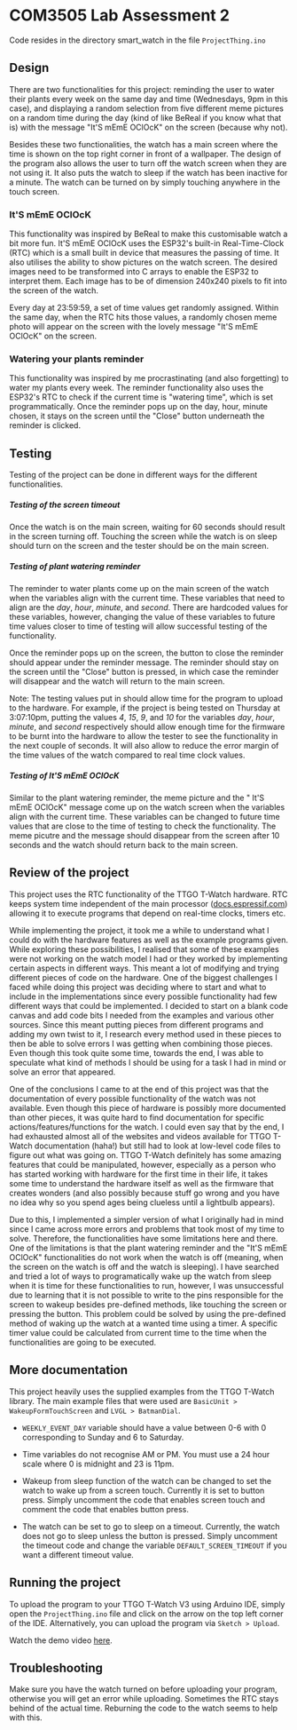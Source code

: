 
# COM3505 Lab Assessment 2

Code resides in the directory smart_watch in the file `ProjectThing.ino`

## Design
There are two functionalities for this project: reminding the user to water their plants every week on the same day and time (Wednesdays, 9pm in this case), and displaying a random selection from five different meme pictures on a random time during the day (kind of like BeReal if you know what that is) with the message "It'S mEmE OClOcK" on the screen (because why not).

Besides these two functionalities, the watch has a main screen where the time is shown on the top right corner in front of a wallpaper. The design of the program also allows the user to turn off the watch screen when they are not using it. It also puts the watch to sleep if the watch has been inactive for a minute. The watch can be turned on by simply touching anywhere in the touch screen. 

### It'S mEmE OClOcK
This functionality was inspired by BeReal to make this customisable watch a bit more fun. It'S mEmE OClOcK uses the ESP32's built-in Real-Time-Clock (RTC) which is a small built in device that measures the passing of time. It also utilises the ability to show pictures on the watch screen. The desired images need to be transformed into C arrays to enable the ESP32 to interpret them. Each image has to be of dimension 240x240 pixels to fit into the screen of the watch. 

Every day at 23:59:59, a set of time values get randomly assigned. Within the same day, when the RTC hits those values, a randomly chosen meme photo will appear on the screen with the lovely message "It'S mEmE OClOcK" on the screen. 

### Watering your plants reminder
This functionality was inspired by me procrastinating (and also forgetting) to water my plants every week. The reminder functionality also uses the ESP32's RTC to check if the current time is "watering time", which is set programmatically. Once the reminder pops up on the day, hour, minute chosen, it stays on the screen until the "Close" button underneath the reminder is clicked. 

## Testing
Testing of the project can be done in different ways for the different functionalities. 

##### Testing of the screen timeout
Once the watch is on the main screen, waiting for 60 seconds should result in the screen turning off. Touching the screen while the watch is on sleep should turn on the screen and the tester should be on the main screen.

##### Testing of plant watering reminder
The reminder to water plants come up on the main screen of the watch when the variables align with the current time. These variables that need to align are the _day_, _hour_, _minute_, and _second_. There are hardcoded values for these variables, however, changing the value of these variables to future time values closer to time of testing will allow successful testing of the functionality. 

Once the reminder pops up on the screen, the button to close the reminder should appear under the reminder message. The reminder should stay on the screen until the "Close" button is pressed, in which case the reminder will disappear and the watch will return to the main screen.

Note: The testing values put in should allow time for the program to upload to the hardware. For example, if the project is being tested on Thursday at 3:07:10pm, putting the values _4_, _15_, _9_, and _10_ for the variables _day_, _hour_, _minute_, and _second_ respectively should allow enough time for the firmware to be burnt into the hardware to allow the tester to see the functionality in the next couple of seconds. It will also allow to reduce the error margin of the time values of the watch compared to real time clock values. 

##### Testing of It'S mEmE OClOcK 
Similar to the plant watering reminder, the meme picture and the " It'S mEmE OClOcK" message come up on the watch screen when the variables align with the current time. These variables can be changed to future time values that are close to the time of testing to check the functionality. The meme picutre and the message should disappear from the screen after 10 seconds and the watch should return back to the main screen. 

## Review of the project
This project uses the RTC functionality of the TTGO T-Watch hardware. RTC keeps system time independent of the main processor ([docs.espressif.com](https://docs.espressif.com/projects/esp-idf/en/latest/esp32/api-reference/system/system_time.html)) allowing it to execute programs that depend on real-time clocks, timers etc. 

While implementing the project, it took me a while to understand what I could do with the hardware features as well as the example programs given. While exploring these possibilities, I realised that some of these examples were not working on the watch model I had or they worked by implementing certain aspects in different ways. This meant a lot of modifying and trying different pieces of code on the hardware. One of the biggest challenges I faced while doing this project was deciding where to start and what to include in the implementations since every possible functionality had few different ways that could be implemented. I decided to start on a blank code canvas and add code bits I needed from the examples and various other sources. Since this meant putting pieces from different programs and adding my own twist to it, I research every method used in these pieces to then be able to solve errors I was getting when combining those pieces. Even though this took quite some time, towards the end, I was able to speculate what kind of methods I should be using for a task I had in mind or solve an error that appeared.

One of the conclusions I came to at the end of this project was that the documentation of every possible functionality of the watch was not available. Even though this piece of hardware is possibly more documented than other pieces, it was quite hard to find documentation for specific actions/features/functions for the watch. I could even say that by the end, I had exhausted almost all of the websites and videos available for TTGO T-Watch documentation (haha!) but still had to look at low-level code files to figure out what was going on. TTGO T-Watch definitely has some amazing features that could be manipulated, however, especially as a person who has started working with hardware for the first time in their life, it takes some time to understand the hardware itself as well as the firmware that creates wonders (and also possibly because stuff go wrong and you have no idea why so you spend ages being clueless until a lightbulb appears). 

Due to this, I implemented a simpler version of what I originally had in mind since I came across more errors and problems that took most of my time to solve. Therefore, the functionalities have some limitations here and there. One of the limitations is that the plant watering reminder and the "It'S mEmE OClOcK" functionalities do not work when the watch is off (meaning, when the screen on the watch is off and the watch is sleeping). I have searched and tried a lot of ways to programatically wake up the watch from sleep when it is time for these functionalities to run, however, I was unsuccessful due to learning that it is not possible to write to the pins responsible for the screen to wakeup besides pre-defined methods, like touching the screen or pressing the button. This problem could be solved by using the pre-defined method of waking up the watch at a wanted time using a timer. A specific timer value could be calculated from current time to the time when the functionalities are going to be executed. 


## More documentation
This project heavily uses the supplied examples from the TTGO T-Watch library. The main example files that were used are `BasicUnit > WakeupFormTouchScreen` and `LVGL > BatmanDial`. 

- `WEEKLY_EVENT_DAY` variable should have a value between 0-6 with 0 corresponding to Sunday and 6 to Saturday.
- Time variables do not recognise AM or PM. You must use a 24 hour scale where 0 is midnight and 23 is 11pm.

- Wakeup from sleep function of the watch can be changed to set the watch to wake up from a screen touch. Currently it is set to button press. Simply uncomment the code that enables screen touch and comment the code that enables button press.
- The watch can be set to go to sleep on a timeout. Currently, the watch does not go to sleep unless the button is pressed. Simply uncomment the timeout code and change the variable `DEFAULT_SCREEN_TIMEOUT` if you want a different timeout value. 

## Running the project
To upload the program to your TTGO T-Watch V3 using Arduino IDE, simply open the `ProjectThing.ino` file and click on the arrow on the top left corner of the IDE. Alternatively, you can upload the program via `Sketch > Upload`. 

Watch the demo video [here](https://gitlab.com/aiokan1/com3505-student-2023/-/blob/main/LA2/watch-demo.MOV). 

## Troubleshooting
Make sure you have the watch turned on before uploading your program, otherwise you will get an error while uploading. 
Sometimes the RTC stays behind of the actual time. Reburning the code to the watch seems to help with this. 

